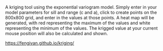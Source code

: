 A kriging tool using the exponential variogram model. Simply enter in your model parameters for sill and range (c and a), click to create points on the 800x800 grid, and enter in the values at those points. A heat map will be generated, with red representing the maximum of the values and white representing the minimum of the values. The krigged value at your current mouse position will also be calculated and shown.

https://fengivan.github.io/kriging/